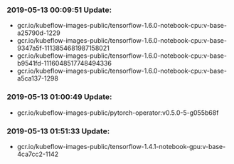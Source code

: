 ### 2019-05-13 00:09:51 Update:

- gcr.io/kubeflow-images-public/tensorflow-1.6.0-notebook-cpu:v-base-a25790d-1229
- gcr.io/kubeflow-images-public/tensorflow-1.6.0-notebook-cpu:v-base-9347a5f-1113854681987158021
- gcr.io/kubeflow-images-public/tensorflow-1.6.0-notebook-cpu:v-base-b9541fd-1116048517748494336
- gcr.io/kubeflow-images-public/tensorflow-1.6.0-notebook-cpu:v-base-a5ca137-1298
### 2019-05-13 01:00:49 Update:

- gcr.io/kubeflow-images-public/pytorch-operator:v0.5.0-5-g055b68f
### 2019-05-13 01:51:33 Update:

- gcr.io/kubeflow-images-public/tensorflow-1.4.1-notebook-gpu:v-base-4ca7cc2-1142
